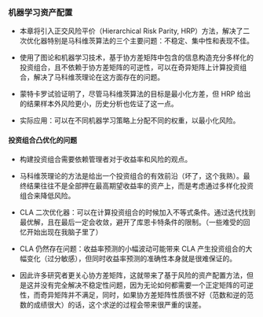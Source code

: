 ### 机器学习资产配置

- 本章将引入正交风险平价（Hierarchical Risk Parity, HRP）方法，解决了二次优化器特别是马科维茨算法的三个主要问题：不稳定、集中性和表现不佳。

- 使用了图论和机器学习技术，基于协方差矩阵中包含的信息构造充分多样化的投资组合，且不依赖于协方差矩阵的可逆性，可以在奇异矩阵上计算投资组合，解决了马科维茨理论在这方面存在的问题。

- 蒙特卡罗试验证明了，尽管马科维茨算法的目标是最小化方差，但 HRP 给出的结果样本外风险更小，历史分析也佐证了这一点。

- 实际应用：可以在不同机器学习策略上分配不同的权重，以最小化风险。

#### 投资组合凸优化的问题

- 构建投资组合需要依赖管理者对于收益率和风险的观点。

- 马科维茨理论的方法是给出一个投资组合的有效前沿（坏了，这个我熟）。最终结果往往不是全部押在最高期望收益率的资产上，而是考虑通过多样化投资组合来降低风险。

- CLA 二次优化器：可以在计算投资组合的时候加入不等式条件。通过迭代找到最优解，且在最后一定会收敛，避开了库恩卡特条件的限制。（一些难受的回忆开始出现在我脑子里了）

- CLA 仍然存在问题：收益率预测的小幅波动可能带来 CLA 产生投资组合的大幅变化（过分敏感），但同时收益率预测的准确性本身就是很难保证的。

- 因此许多研究者更关心协方差矩阵，这就带来了基于风险的资产配置方法，但是这并没有完全解决不稳定性问题，因为无论如何都需要一个正定矩阵的可逆性，而奇异矩阵并不满足，同时，如果协方差矩阵性质很不好（范数和逆的范数的成绩很大）的话，这个求逆的过程会带来很严重的误差。